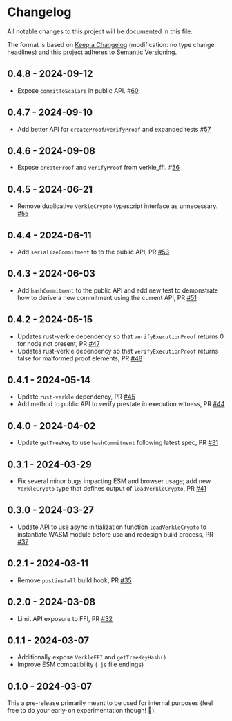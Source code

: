 # Changelog
All notable changes to this project will be documented in this file.

The format is based on [Keep a Changelog](http://keepachangelog.com/en/1.0.0/) 
(modification: no type change headlines) and this project adheres to 
[Semantic Versioning](http://semver.org/spec/v2.0.0.html).

## 0.4.8 - 2024-09-12

- Expose `commitToScalars` in public API. #[60](https://github.com/ethereumjs/verkle-cryptography-wasm/pull/60)

## 0.4.7 - 2024-09-10
- Add better API for `createProof`/`verifyProof` and expanded tests #[57](https://github.com/ethereumjs/verkle-cryptography-wasm/pull/57)

## 0.4.6 - 2024-09-08

- Expose `createProof` and `verifyProof` from verkle_ffi. #[56](https://github.com/ethereumjs/verkle-cryptography-wasm/pull/56)

## 0.4.5 - 2024-06-21

- Remove duplicative `VerkleCrypto` typescript interface as unnecessary. [#55](https://github.com/ethereumjs/verkle-cryptography-wasm/pull/55)

## 0.4.4 - 2024-06-11

- Add `serializeCommitment` to to the public API, PR [#53](https://github.com/ethereumjs/verkle-cryptography-wasm/pull/53)

## 0.4.3 - 2024-06-03

- Add `hashCommitment` to the public API and add new test to demonstrate how to derive a
  new commitment using the current API, PR [#51](https://github.com/ethereumjs/verkle-cryptography-wasm/pull/51)

## 0.4.2 - 2024-05-15

- Updates rust-verkle dependency so that `verifyExecutionProof` returns 0 for node not present,
  PR [#47](https://github.com/ethereumjs/verkle-cryptography-wasm/pull/47)
- Updates rust-verkle dependency so that `verifyExecutionProof` returns false for malformed
  proof elements, PR [#48](https://github.com/ethereumjs/verkle-cryptography-wasm/pull/48)

## 0.4.1 - 2024-05-14

- Update `rust-verkle` dependency, PR [#45](https://github.com/ethereumjs/verkle-cryptography-wasm/pull/45)
- Add method to public API to verify prestate in execution witness, PR [#44](https://github.com/ethereumjs/verkle-cryptography-wasm/pull/44)

## 0.4.0 - 2024-04-02

- Update `getTreeKey` to use `hashCommitment` following latest spec, 
  PR [#31](https://github.com/ethereumjs/verkle-cryptography-wasm/pull/31)
  
## 0.3.1 - 2024-03-29

- Fix several minor bugs impacting ESM and browser usage; add new `VerkleCrypto` type that defines output
  of `loadVerkleCrypto`, PR [#41](https://github.com/ethereumjs/verkle-cryptography-wasm/pull/41)

## 0.3.0 - 2024-03-27

- Update API to use async initialization function `loadVerkleCrypto` to instantiate WASM module before use
  and redesign build process, PR [#37](https://github.com/ethereumjs/verkle-cryptography-wasm/pull/37)

## 0.2.1 - 2024-03-11

- Remove `postinstall` build hook, PR [#35](https://github.com/ethereumjs/verkle-cryptography-wasm/pull/35)

## 0.2.0 - 2024-03-08

- Limit API exposure to FFI, PR [#32](https://github.com/ethereumjs/verkle-cryptography-wasm/pull/32)

## 0.1.1 - 2024-03-07

- Additionally expose `VerkleFFI` and `getTreeKeyHash()`
- Improve ESM compatibility (`.js` file endings)

## 0.1.0 - 2024-03-07

This a pre-release primarily meant to be used for internal purposes
(feel free to do your early-on experimentation though! 🙂).